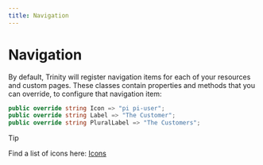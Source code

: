 ```yaml
---
title: Navigation
---
```

# Navigation

By default, Trinity will register navigation items for each of your resources and custom pages. These classes contain properties and methods that you can override, to configure that navigation item:

```csharp
public override string Icon => "pi pi-user";
public override string Label => "The Customer";
public override string PluralLabel => "The Customers";
```
> [!TIP]
>Find a list of icons here: [Icons](https://primereact.org/icons/#list)